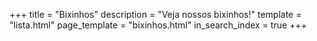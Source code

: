 +++
title = "Bixinhos"
description = "Veja nossos bixinhos!"
template = "lista.html"
page_template = "bixinhos.html"
in_search_index = true
+++